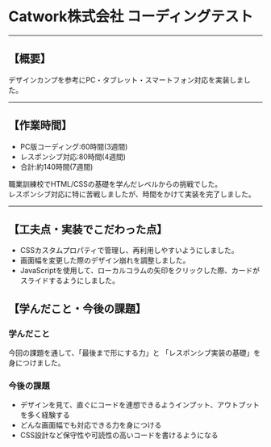 # Catwork株式会社 コーディングテスト
- - -
## 【概要】
デザインカンプを参考にPC・タブレット・スマートフォン対応を実装しました。
- - -
## 【作業時間】
+ PC版コーディング:60時間(3週間)
+ レスポンシブ対応:80時間(4週間)
+ 合計:約140時間(7週間)

職業訓練校でHTML/CSSの基礎を学んだレベルからの挑戦でした。  
レスポンシブ対応に特に苦戦しましたが、時間をかけて実装を完了しました。
- - -
## 【工夫点・実装でこだわった点】
+ CSSカスタムプロパティで管理し、再利用しやすいようにしました。
+ 画面幅を変更した際のデザイン崩れを調整しました。
+ JavaScriptを使用して、ローカルコラムの矢印をクリックした際、カードがスライドするようにしました。
## 【学んだこと・今後の課題】
### 学んだこと
今回の課題を通して、「最後まで形にする力」と 「レスポンシブ実装の基礎」を身につけました。

### 今後の課題
+ デザインを見て、直ぐにコードを連想できるようインプット、アウトプットを多く経験する
+ どんな画面幅でも対応できる力を身につける
+ CSS設計など保守性や可読性の高いコードを書けるようになる


